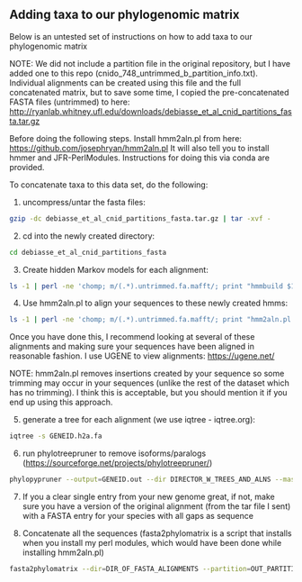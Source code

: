 ## Adding taxa to our phylogenomic matrix

Below is an untested set of instructions on how to add taxa to our phylogenomic matrix

NOTE: We did not include a partition file in the original repository, but I have added one to this repo (cnido_748_untrimmed_b_partition_info.txt).
Individual alignments can be created using this file and the full concatenated matrix, but to save some time, I copied the pre-concatenated FASTA files (untrimmed) to here:
    http://ryanlab.whitney.ufl.edu/downloads/debiasse_et_al_cnid_partitions_fasta.tar.gz
 
Before doing the following steps. Install hmm2aln.pl from here: https://github.com/josephryan/hmm2aln.pl
It will also tell you to install hmmer and JFR-PerlModules.  Instructions for doing this via conda are provided.
 
To concatenate taxa to this data set, do the following:
 
1.	uncompress/untar the fasta files: 
 
```bash
gzip -dc debiasse_et_al_cnid_partitions_fasta.tar.gz | tar -xvf -
```
 
2.	cd into the newly created directory:
 
```bash
cd debiasse_et_al_cnid_partitions_fasta
```
 
3.	Create hidden Markov models for each alignment:
 
```bash
ls -1 | perl -ne 'chomp; m/(.*).untrimmed.fa.mafft/; print "hmmbuild $1.hmm $_\n";' | sh 
```
 
4.	Use hmm2aln.pl to align your sequences to these newly created hmms:
 
```bash
ls -1 | perl -ne 'chomp; m/(.*).untrimmed.fa.mafft/; print "hmm2aln.pl --hmm=$1.hmm --fasta=YOURFASTAFILE --threads=NUMTHREADS > $1.h2a.fa\n";' | sh
```

Once you have done this, I recommend looking at several of these alignments and making sure your sequences have been aligned in reasonable fashion. I use UGENE to view alignments: https://ugene.net/

NOTE: hmm2aln.pl removes insertions created by your sequence so some trimming may occur in your sequences (unlike the rest of the dataset which has no trimming).  I think this is acceptable, but you should mention it if you end up using this approach.

5. generate a tree for each alignment (we use iqtree - iqtree.org):

```bash
iqtree -s GENEID.h2a.fa
```

6. run phylotreepruner to remove isoforms/paralogs (https://sourceforge.net/projects/phylotreepruner/)

```bash
phylopypruner --output=GENEID.out --dir DIRECTOR_W_TREES_AND_ALNS --mask longest --min-support 0.5 --prune MI
```

7. If you a clear single entry from your new genome great, if not, make sure you have a version of the original alignment (from the tar file I sent) with a FASTA entry for your species with all gaps as sequence

8. Concatenate all the sequences (fasta2phylomatrix is a script that installs when you install my perl modules, which would have been done while installing hmm2aln.pl)

```bash
fasta2phylomatrix --dir=DIR_OF_FASTA_ALIGNMENTS --partition=OUT_PARTITION_FILE > concat_align.fa
```
